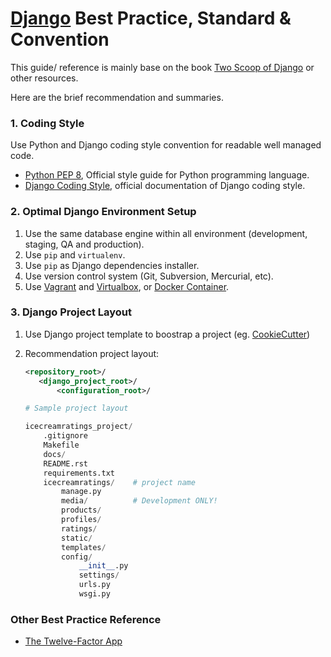 # [Django](https://www.djangoproject.com/) Best Practice, Standard & Convention
This guide/ reference is mainly base on the book [Two Scoop of Django](https://www.twoscoopspress.com/collections/everything/products/two-scoops-of-django-1-8) or other resources. 

Here are the brief recommendation and summaries.

### 1. Coding Style
Use Python and Django coding style convention for readable well managed code.
* [Python PEP 8](http://www.python.org/dev/peps/pep-0008/), Official style guide for Python programming language.
* [Django Coding Style](https://docs.djangoproject.com/en/1.8/internals/contributing/writing-code/coding-style/), official documentation of Django coding style.

### 2. Optimal Django Environment Setup
1. Use the same database engine within all environment (development, staging, QA and production).
2. Use `pip` and `virtualenv`.
3. Use `pip` as Django dependencies installer.
4. Use version control system (Git, Subversion, Mercurial, etc).
5. Use [Vagrant](https://www.vagrantup.com/) and [Virtualbox](https://www.virtualbox.org/), or [Docker Container](https://www.docker.com/).

### 3. Django Project Layout
1. Use Django project template to boostrap a project (eg. [CookieCutter](https://github.com/pydanny/cookiecutter-django))
2. Recommendation project layout:
    ```xml
    <repository_root>/
       <django_project_root>/
           <configuration_root>/
    ```
    
    ```python
    # Sample project layout   
 
    icecreamratings_project/
        .gitignore
        Makefile
        docs/
        README.rst
        requirements.txt
        icecreamratings/ 	# project name
            manage.py
            media/ 			# Development ONLY!
            products/
            profiles/
            ratings/
            static/
            templates/
            config/
                __init__.py
                settings/
                urls.py
                wsgi.py				
    ```
    


### Other Best Practice Reference
* [The Twelve-Factor App](https://12factor.net/)
